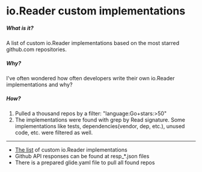 # io.Reader custom implementations
##### What is it?
A list of custom io.Reader implementations based on the most starred github.com repositories.

##### Why?
I've often wondered how often developers write their own io.Reader implementations and why?

##### How?
1. Pulled a thousand repos by a filter: "language:Go+stars:>50"
2. The implementations were found with grep by Read signature. Some implementations like tests, dependencies(vendor, dep, etc.), unused code, etc. were filtered as well.

---
* [The list](https://github.com/superstas/superstas.github.io/blob/master/io_stats/custom_readers.md) of custom io.Reader implementations
* Github API responses can be found at resp_*.json files
* There is a prepared glide.yaml file to pull all found repos
